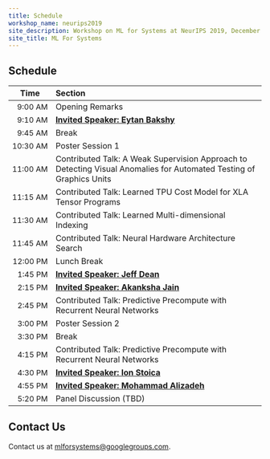 ```yaml
---
title: Schedule
workshop_name: neurips2019
site_description: Workshop on ML for Systems at NeurIPS 2019, December 13th or 14th, 8:30AM-6:00PM
site_title: ML For Systems
---
```


<div class="schedule_section">
  <div class="inner clearfix">
    <section class="main-content">
      <h2>Schedule</h2>
      <table class="schedule-table">
        <thead>
          <tr>
            <th style="text-align: center; white-space: nowrap;">Time</th>
            <th style="text-align: left">Section</th>
          </tr>
        </thead>
        <tbody>
          <tr>
            <td style="text-align: right; white-space: nowrap; font-size: 15px;">9:00 AM</td>
            <td style="text-align: left">Opening Remarks</td>
          </tr>
          <tr>
            <td style="text-align: right; white-space: nowrap; font-size: 15px;">9:10 AM</td>
            <td style="text-align: left"><a href="#bakshy_talk"><b>Invited Speaker: Eytan Bakshy</b><br/><i></i></a></td>
          </tr>
          <tr>
            <td style="text-align: right; white-space: nowrap; font-size: 15px;">9:45 AM</td>
            <td style="text-align: left">Break<br/></td>
          </tr>
          <tr>
            <td style="text-align: right; white-space: nowrap; font-size: 15px;">10:30 AM</td>
            <td style="text-align: left">Poster Session 1<br/></td>
          </tr>
          <tr>
            <td style="text-align: right; white-space: nowrap; font-size: 15px;">11:00 AM</td>
            <td style="text-align: left">Contributed Talk: A Weak Supervision Approach to Detecting Visual Anomalies for Automated Testing of Graphics Units<br/><i></i></td>
          </tr>
          <tr>
            <td style="text-align: right; white-space: nowrap; font-size: 15px;">11:15 AM</td>
            <td style="text-align: left">Contributed Talk: Learned TPU Cost Model for XLA Tensor Programs</td>
          </tr>
          <tr>
            <td style="text-align: right; white-space: nowrap; font-size: 15px;">11:30 AM</td>
            <td style="text-align: left">Contributed Talk: Learned Multi-dimensional Indexing<br/><i></i></td>
          </tr>
          <tr>
            <td style="text-align: right; white-space: nowrap; font-size: 15px;">11:45 AM</td>
            <td style="text-align: left">Contributed Talk: Neural Hardware Architecture Search<br/><i></i></td>
          </tr>
          <tr>
            <td style="text-align: right; white-space: nowrap; font-size: 15px;">12:00 PM</td>
            <td style="text-align: left">Lunch Break</td>
          </tr>
          <tr>
            <td style="text-align: right; white-space: nowrap; font-size: 15px;">1:45 PM</td>
            <td style="text-align: left"><a href="#dean_talk"><b>Invited Speaker: Jeff Dean</b><br/><i></i></a></td>
          </tr>
          <tr>
            <td style="text-align: right; white-space: nowrap; font-size: 15px;">2:15 PM</td>
            <td style="text-align: left"><a href="#jain_talk"><b>Invited Speaker: Akanksha Jain</b><br/><i></i></a></td>
          </tr>
          <tr>
            <td style="text-align: right; white-space: nowrap; font-size: 15px;">2:45 PM</td>
            <td style="text-align: left">Contributed Talk: Predictive Precompute with Recurrent Neural Networks</td>
          </tr>
          <tr>
            <td style="text-align: right; white-space: nowrap; font-size: 15px;">3:00 PM</td>
            <td style="text-align: left">Poster Session 2<br/></td>
          </tr>
          <tr>
            <td style="text-align: right; white-space: nowrap; font-size: 15px;">3:30 PM</td>
            <td style="text-align: left">Break<br/><i></i></td>
          </tr>
          <tr>
            <td style="text-align: right; white-space: nowrap; font-size: 15px;">4:15 PM</td>
            <td style="text-align: left">Contributed Talk: Predictive Precompute with Recurrent Neural Networks<br/></td>
          </tr>
          <tr>
            <td style="text-align: right; white-space: nowrap; font-size: 15px;">4:30 PM</td>
            <td style="text-align: left"><a href="#stoica_talk"><b>Invited Speaker: Ion Stoica</b><br/><i></i></a></td>
          </tr>
          <tr>
            <td style="text-align: right; white-space: nowrap; font-size: 15px;">4:55 PM</td>
            <td style="text-align: left"><a href="#alizadeh_talk"><b>Invited Speaker: Mohammad Alizadeh</b><br/><i></i></a></td>
          </tr>
          <tr>
            <td style="text-align: right; white-space: nowrap; font-size: 15px;">5:20 PM</td>
            <td style="text-align: left">Panel Discussion (TBD)</td>
          </tr>
        </tbody>
      </table>
    </section>
  </div>
</div>
<div class="contact-us-section">
    <div class="inner clearfix">
        <section class="main-content">
            <h2>Contact Us</h2>
            <p>
                Contact us at <a href="mailto:mlforsystems@googlegroups.com">mlforsystems@googlegroups.com</a>.
            </p>
        </section>
    </div>
</div>
